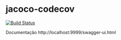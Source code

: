 # jacoco-codecov

[![Build Status](https://travis-ci.com/sergio-aliceral/jacoco-codecov.svg?branch=master)](https://travis-ci.com/sergio-aliceral/jacoco-codecov)

Documentação
http://localhost:9999/swagger-ui.html
